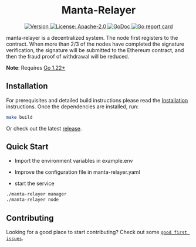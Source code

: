 <!--
parent:
  order: false
-->

<div align="center">
  <h1> Manta-Relayer </h1>
</div>

<div align="center">
  <a href="https://github.com/dapplink-labs/bbn-relayer/releases/latest">
    <img alt="Version" src="https://img.shields.io/github/tag/dapplink-labs/bbn-relayer.svg" />
  </a>
  <a href="https://github.com/dapplink-labs/bbn-relayer/blob/main/LICENSE">
    <img alt="License: Apache-2.0" src="https://img.shields.io/github/license/dapplink-labs/bbn-relayer.svg" />
  </a>
  <a href="https://pkg.go.dev/github.com/dapplink-labs/bbn-relayer">
    <img alt="GoDoc" src="https://godoc.org/github.com/dapplink-labs/bbn-relayer?status.svg" />
  </a>
  <a href="https://goreportcard.com/report/github.com/dapplink-labs/bbn-relayer">
    <img alt="Go report card" src="https://goreportcard.com/badge/github.com/dapplink-labs/bbn-relayer"/>
  </a>
</div>

manta-relayer is a decentralized system. The node first registers to the contract.
When more than 2/3 of the nodes have completed the signature verification, 
the signature will be submitted to the Ethereum contract, and then the fraud proof of withdrawal will be reduced.

**Note**: Requires [Go 1.22+](https://golang.org/dl/)

## Installation

For prerequisites and detailed build instructions please read the [Installation](https://github.com/eniac-x-labs/dapplink/) instructions. Once the dependencies are installed, run:

```bash
make build
```

Or check out the latest [release](https://github.com/eniac-x-labs/finality-node).

## Quick Start

* Import the environment variables in example.env

* Improve the configuration file in manta-relayer.yaml

* start the service
```bash
./manta-relayer manager
./manta-relayer node
```

## Contributing

Looking for a good place to start contributing? Check out some [`good first issues`](https://github.com/eniac-x-labs/finality-node/issues?q=is%3Aopen+is%3Aissue+label%3A%22good+first+issue%22).
